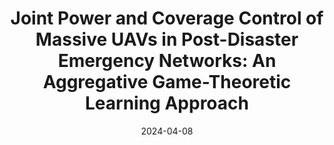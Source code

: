 ---
title: "Joint Power and Coverage Control of Massive UAVs in Post-Disaster Emergency Networks: An Aggregative Game-Theoretic Learning Approach"
collection: publications
category: 2024
date: 2024-04-08
permalink: /publication/Joint Power and Coverage Control of Massive UAVs in Post-Disaster Emergency Networks_An Aggregative Game-Theoretic Learning Approach
excerpt: 'Jing Wu, Qimei Chen, Hao Jiang, Haozhao Wang, Yulai Xie, Wenzheng Xu, Pan Zhou, Zichuan Xu, <strong><u>Lixing Chen</u></strong>, Beibei Li, Xiumin Wang, Dapeng Oliver Wu'
venue: 'IEEE Transactions on Network Science and Engineering'
paperurl: 'https://ieeexplore.ieee.org/abstract/document/10494554'
---